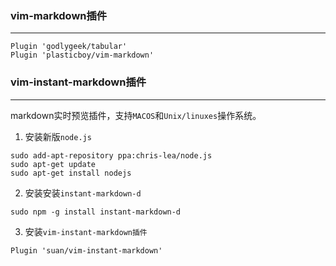 ### vim-markdown插件
---

```
Plugin 'godlygeek/tabular'
Plugin 'plasticboy/vim-markdown'
```

### vim-instant-markdown插件
---

markdown实时预览插件，支持`MACOS`和`Unix/linuxes`操作系统。

1. 安装新版`node.js`

```
sudo add-apt-repository ppa:chris-lea/node.js
sudo apt-get update
sudo apt-get install nodejs
```

2. 安装安装`instant-markdown-d`

```
sudo npm -g install instant-markdown-d
```

3. 安装`vim-instant-markdown插件`

```
Plugin 'suan/vim-instant-markdown'
```

